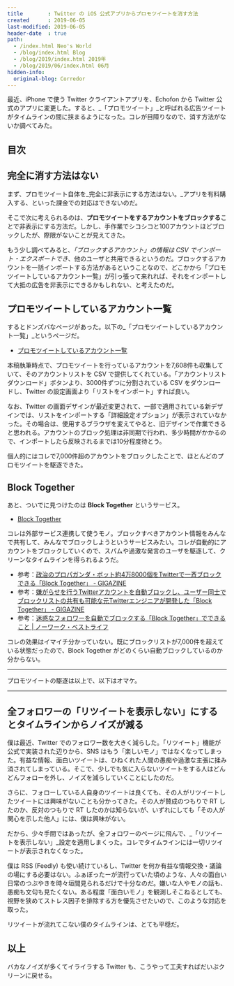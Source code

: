 ```yaml
---
title        : Twitter の iOS 公式アプリからプロモツイートを消す方法
created      : 2019-06-05
last-modified: 2019-06-05
header-date  : true
path:
  - /index.html Neo's World
  - /blog/index.html Blog
  - /blog/2019/index.html 2019年
  - /blog/2019/06/index.html 06月
hidden-info:
  original-blog: Corredor
---
```


最近、iPhone で使う Twitter クライアントアプリを、Echofon から Twitter 公式のアプリに変更した。すると、_「プロモツイート」_と呼ばれる広告ツイートがタイムラインの間に挟まるようになった。コレが目障りなので、消す方法がないか調べてみた。

## 目次

## 完全に消す方法はない

まず、プロモツイート自体を_完全に非表示にする方法はない。_アプリを有料購入する、といった課金での対応はできないのだ。

そこで次に考えられるのは、**プロモツイートをするアカウントをブロックする**ことで非表示にする方法だ。しかし、手作業でシコシコと100アカウントほどブロックしたが、際限がないことが見えてきた。

もう少し調べてみると、_「ブロックするアカウント」の情報は CSV でインポート・エクスポートでき_、他のユーザと共用できるというのだ。ブロックするアカウントを一括インポートする方法があるということなので、どこかから「プロモツイートしているアカウント一覧」が引っ張って来れれば、それをインポートして大抵の広告を非表示にできるかもしれない、と考えたのだ。

## プロモツイートしているアカウント一覧

するとドンズバなページがあった。以下の_「プロモツイートしているアカウント一覧」_というページだ。

- [プロモツイートしているアカウント一覧](http://promote.azurewebsites.net/)

本稿執筆時点で、プロモツイートを行っているアカウントを7,608件も収集していて、そのアカウントリストを CSV で提供してくれている。「アカウントリスト ダウンロード」ボタンより、3000件ずつに分割されている CSV をダウンロードし、Twitter の設定画面より「リストをインポート」すれば良い。

なお、Twitter の画面デザインが最近変更されて、一部で適用されている新デザインでは、リストをインポートする「詳細設定オプション」が表示されていなかった。その場合は、使用するブラウザを変えてやると、旧デザインで作業できると思われる。アカウントのブロック処理は非同期で行われ、多少時間がかかるので、インポートしたら反映されるまでは10分程度待とう。

個人的にはコレで7,000件超のアカウントをブロックしたことで、ほとんどのプロモツイートを駆逐できた。

## Block Together

あと、ついでに見つけたのは **Block Together** というサービス。

- [Block Together](https://blocktogether.org/)

コレは外部サービス連携して使うモノ。ブロックすべきアカウント情報をみんなで共有して、みんなでブロックしようというサービスみたい。コレが自動的にアカウントをブロックしていくので、スパムや過激な発言のユーザを駆逐して、クリーンなタイムラインを得られるようだ。

- 参考：[政治のプロパガンダ・ボット約4万8000個をTwitterで一斉ブロックできる「Block Together」 - GIGAZINE](https://gigazine.net/news/20190129-cleanup-twitter-for-the-2020-elections/)
- 参考：[嫌がらせを行うTwitterアカウントを自動ブロックし、ユーザー同士でブロックリストの共有も可能な元Twitterエンジニアが開発した「Block Together」 - GIGAZINE](https://gigazine.net/news/20140821-block-together/)
- 参考：[迷惑なフォロワーを自動でブロックする「Block Together」でできること | ノーワーク・ベストライフ](https://www.matome-pro.com/entry/block-together/)

コレの効果はイマイチ分かっていない。既にブロックリストが7,000件を超えている状態だったので、Block Together がどのくらい自動ブロックしているのか分からない。

---

プロモツイートの駆逐は以上で、以下はオマケ。

---

## 全フォロワーの「リツイートを表示しない」にするとタイムラインからノイズが減る

僕は最近、Twitter でのフォロワー数を大きく減らした。「リツイート」機能が公式で実装された辺りから、SNS はもう「楽しいモノ」ではなくなってしまった。有益な情報、面白いツイートは、ひねくれた人間の愚痴や過激な主張に揉み消されてしまっている。そこで、少しでも気に入らないツイートをする人はどんどんフォローを外し、ノイズを減らしていくことにしたのだ。

さらに、フォローしている人自身のツイートは良くても、その人がリツイートしたツイートには興味がないことも分かってきた。その人が賛成のつもりで RT したのか、反対のつもりで RT したのかは知らないが、いずれにしても「その人が関心を示した他人」には、僕は興味がない。

だから、少々手間ではあったが、全フォロワーのページに飛んで、_「リツイートを表示しない」_設定を適用しまくった。コレでタイムラインには一切リツイートが表示されなくなった。

僕は RSS (Feedly) も使い続けているし、Twitter を何か有益な情報交換・議論の場にする必要はない。ふぁぼったーが流行っていた頃のような、人々の面白い日常のつぶやきを時々垣間見られるだけで十分なのだ。嫌いな人やモノの話も、愚痴も文句も見たくない。ある程度「面白いモノ」を観測しそこねるとしても、視野を狭めてストレス因子を排除する方を優先させたいので、このような対応を取った。

リツイートが流れてこない僕のタイムラインは、とても平穏だ。

## 以上

バカなノイズが多くてイライラする Twitter も、こうやって工夫すればだいぶクリーンに戻せる。

